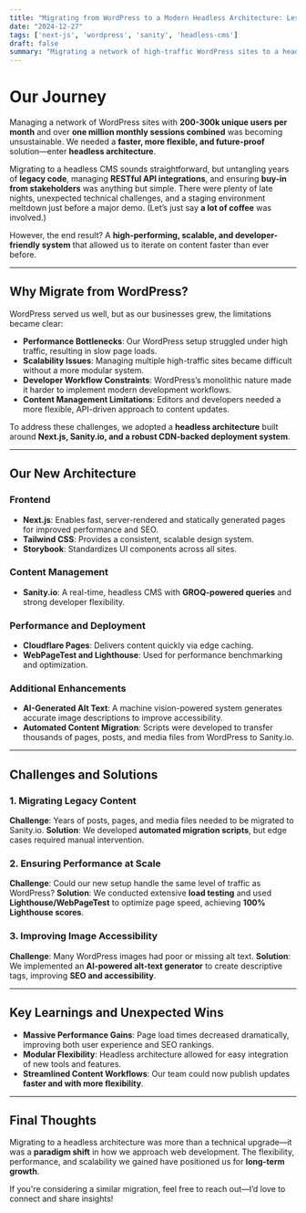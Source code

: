 ```yaml
---
title: "Migrating from WordPress to a Modern Headless Architecture: Lessons Learned and Unexpected Wins"
date: "2024-12-27"
tags: ['next-js', 'wordpress', 'sanity', 'headless-cms']
draft: false
summary: "Migrating a network of high-traffic WordPress sites to a headless architecture was a challenge, but the results exceeded our expectations. This post covers the lessons we learned, the unexpected wins, and the tools that made it all possible."
---
```


# **Our Journey**

Managing a network of WordPress sites with **200-300k unique users per month** and over **one million monthly sessions combined** was becoming unsustainable. We needed a **faster, more flexible, and future-proof** solution—enter **headless architecture**.

Migrating to a headless CMS sounds straightforward, but untangling years of **legacy code**, managing **RESTful API integrations**, and ensuring **buy-in from stakeholders** was anything but simple. There were plenty of late nights, unexpected technical challenges, and a staging environment meltdown just before a major demo. (Let’s just say **a lot of coffee** was involved.)

However, the end result? A **high-performing, scalable, and developer-friendly system** that allowed us to iterate on content faster than ever before.

---

## **Why Migrate from WordPress?**

WordPress served us well, but as our businesses grew, the limitations became clear:

- **Performance Bottlenecks**: Our WordPress setup struggled under high traffic, resulting in slow page loads.
- **Scalability Issues**: Managing multiple high-traffic sites became difficult without a more modular system.
- **Developer Workflow Constraints**: WordPress’s monolithic nature made it harder to implement modern development workflows.
- **Content Management Limitations**: Editors and developers needed a more flexible, API-driven approach to content updates.

To address these challenges, we adopted a **headless architecture** built around **Next.js, Sanity.io, and a robust CDN-backed deployment system**.

---

## **Our New Architecture**

### **Frontend**
- **Next.js**: Enables fast, server-rendered and statically generated pages for improved performance and SEO.
- **Tailwind CSS**: Provides a consistent, scalable design system.
- **Storybook**: Standardizes UI components across all sites.

### **Content Management**
- **Sanity.io**: A real-time, headless CMS with **GROQ-powered queries** and strong developer flexibility.

### **Performance and Deployment**
- **Cloudflare Pages**: Delivers content quickly via edge caching.
- **WebPageTest and Lighthouse**: Used for performance benchmarking and optimization.

### **Additional Enhancements**
- **AI-Generated Alt Text**: A machine vision-powered system generates accurate image descriptions to improve accessibility.
- **Automated Content Migration**: Scripts were developed to transfer thousands of pages, posts, and media files from WordPress to Sanity.io.

---

## **Challenges and Solutions**

### **1. Migrating Legacy Content**
**Challenge**: Years of posts, pages, and media files needed to be migrated to Sanity.io.
**Solution**: We developed **automated migration scripts**, but edge cases required manual intervention.

### **2. Ensuring Performance at Scale**
**Challenge**: Could our new setup handle the same level of traffic as WordPress?
**Solution**: We conducted extensive **load testing** and used **Lighthouse/WebPageTest** to optimize page speed, achieving **100% Lighthouse scores**.

### **3. Improving Image Accessibility**
**Challenge**: Many WordPress images had poor or missing alt text.
**Solution**: We implemented an **AI-powered alt-text generator** to create descriptive tags, improving **SEO and accessibility**.

---

## **Key Learnings and Unexpected Wins**

- **Massive Performance Gains**: Page load times decreased dramatically, improving both user experience and SEO rankings.
- **Modular Flexibility**: Headless architecture allowed for easy integration of new tools and features.
- **Streamlined Content Workflows**: Our team could now publish updates **faster and with more flexibility**.

---

## **Final Thoughts**

Migrating to a headless architecture was more than a technical upgrade—it was a **paradigm shift** in how we approach web development. The flexibility, performance, and scalability we gained have positioned us for **long-term growth**.

If you're considering a similar migration, feel free to reach out—I’d love to connect and share insights!


